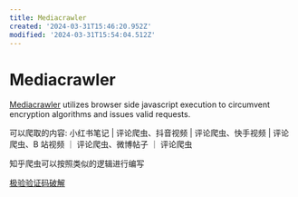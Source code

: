 ```yaml
---
title: Mediacrawler
created: '2024-03-31T15:46:20.952Z'
modified: '2024-03-31T15:54:04.512Z'
---
```


# Mediacrawler

[Mediacrawler](https://github.com/NanmiCoder/MediaCrawler) utilizes browser side javascript execution to circumvent encryption algorithms and issues valid requests.

可以爬取的内容: 小红书笔记 | 评论爬虫、抖音视频 | 评论爬虫、快手视频 | 评论爬虫、B 站视频 ｜ 评论爬虫、微博帖子 ｜ 评论爬虫

知乎爬虫可以按照类似的逻辑进行编写

[极验验证码破解](https://github.com/WebSpiderUtils/verification_code)
